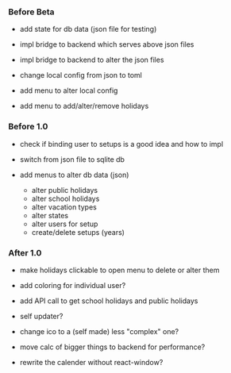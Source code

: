 ### Before Beta

- add state for db data (json file for testing)

- impl bridge to backend which serves above json files

- impl bridge to backend to alter the json files

- change local config from json to toml

- add menu to alter local config

- add menu to add/alter/remove holidays

### Before 1.0

- check if binding user to setups is a good idea and how to impl

- switch from json file to sqlite db

- add menus to alter db data (json)
  - alter public holidays
  - alter school holidays
  - alter vacation types
  - alter states
  - alter users for setup
  - create/delete setups (years)

### After 1.0

- make holidays clickable to open menu to delete or alter them

- add coloring for individual user?

- add API call to get school holidays and public holidays

- self updater?

- change ico to a (self made) less "complex" one?

- move calc of bigger things to backend for performance?

- rewrite the calender without react-window?

